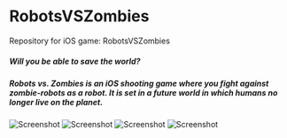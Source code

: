 # RobotsVSZombies
Repository for iOS game: RobotsVSZombies

##### Will you be able to save the world?

##### Robots vs. Zombies is an iOS shooting game where you fight against zombie-robots as a robot. It is set in a future world in which humans no longer live on the planet.

![Screenshot](http://zhangtong.weebly.com/uploads/1/0/5/7/105780875/firstscreen_orig.png) 
![Screenshot](http://zhangtong.weebly.com/uploads/1/0/5/7/105780875/gamescreen_orig.png)
![Screenshot](http://zhangtong.weebly.com/uploads/1/0/5/7/105780875/winscreen_orig.png)
![Screenshot](http://zhangtong.weebly.com/uploads/1/0/5/7/105780875/losescreen_orig.png)


